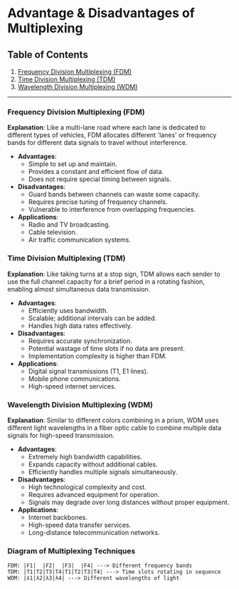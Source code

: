 
# Advantage & Disadvantages of Multiplexing

## Table of Contents
1. [Frequency Division Multiplexing (FDM)](#frequency-division-multiplexing-fdm)
2. [Time Division Multiplexing (TDM)](#time-division-multiplexing-tdm)
3. [Wavelength Division Multiplexing (WDM)](#wavelength-division-multiplexing-wdm)

---

### Frequency Division Multiplexing (FDM)
**Explanation**: Like a multi-lane road where each lane is dedicated to different types of vehicles, FDM allocates different 'lanes' or frequency bands for different data signals to travel without interference.
- **Advantages**:
  - Simple to set up and maintain.
  - Provides a constant and efficient flow of data.
  - Does not require special timing between signals.
- **Disadvantages**:
  - Guard bands between channels can waste some capacity.
  - Requires precise tuning of frequency channels.
  - Vulnerable to interference from overlapping frequencies.
- **Applications**:
  - Radio and TV broadcasting.
  - Cable television.
  - Air traffic communication systems.

### Time Division Multiplexing (TDM)
**Explanation**: Like taking turns at a stop sign, TDM allows each sender to use the full channel capacity for a brief period in a rotating fashion, enabling almost simultaneous data transmission.
- **Advantages**:
  - Efficiently uses bandwidth.
  - Scalable; additional intervals can be added.
  - Handles high data rates effectively.
- **Disadvantages**:
  - Requires accurate synchronization.
  - Potential wastage of time slots if no data are present.
  - Implementation complexity is higher than FDM.
- **Applications**:
  - Digital signal transmissions (T1, E1 lines).
  - Mobile phone communications.
  - High-speed internet services.

### Wavelength Division Multiplexing (WDM)
**Explanation**: Similar to different colors combining in a prism, WDM uses different light wavelengths in a fiber optic cable to combine multiple data signals for high-speed transmission.
- **Advantages**:
  - Extremely high bandwidth capabilities.
  - Expands capacity without additional cables.
  - Efficiently handles multiple signals simultaneously.
- **Disadvantages**:
  - High technological complexity and cost.
  - Requires advanced equipment for operation.
  - Signals may degrade over long distances without proper equipment.
- **Applications**:
  - Internet backbones.
  - High-speed data transfer services.
  - Long-distance telecommunication networks.

### Diagram of Multiplexing Techniques

```
FDM: |F1|  |F2|  |F3|  |F4| ---> Different frequency bands
TDM: |T1|T2|T3|T4|T1|T2|T3|T4| ---> Time slots rotating in sequence
WDM: |λ1|λ2|λ3|λ4| ---> Different wavelengths of light
```

